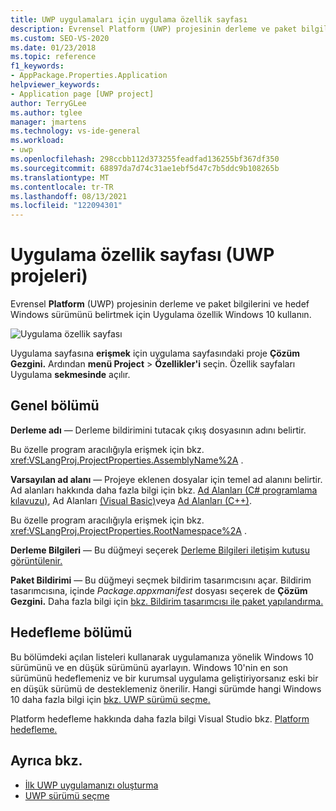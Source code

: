 ```yaml
---
title: UWP uygulamaları için uygulama özellik sayfası
description: Evrensel Platform (UWP) projesinin derleme ve paket bilgilerini ve hedef Windows belirtmek için Uygulama sayfasını kullanmayı Windows 10 öğrenin.
ms.custom: SEO-VS-2020
ms.date: 01/23/2018
ms.topic: reference
f1_keywords:
- AppPackage.Properties.Application
helpviewer_keywords:
- Application page [UWP project]
author: TerryGLee
ms.author: tglee
manager: jmartens
ms.technology: vs-ide-general
ms.workload:
- uwp
ms.openlocfilehash: 298ccbb112d373255feadfad136255bf367df350
ms.sourcegitcommit: 68897da7d74c31ae1ebf5d47c7b5ddc9b108265b
ms.translationtype: MT
ms.contentlocale: tr-TR
ms.lasthandoff: 08/13/2021
ms.locfileid: "122094301"
---
```

# <a name="application-property-page-uwp-projects"></a>Uygulama özellik sayfası (UWP projeleri)

Evrensel **Platform** (UWP) projesinin derleme ve paket bilgilerini ve hedef Windows sürümünü belirtmek için Uygulama özellik Windows 10 kullanın.

![Uygulama özellik sayfası](media/application-page-uwp.png)

Uygulama sayfasına **erişmek** için uygulama sayfasındaki proje **Çözüm Gezgini.** Ardından **menü Project**  >  **Özellikler'i** seçin. Özellik sayfaları Uygulama **sekmesinde** açılır.

## <a name="general-section"></a>Genel bölümü

**Derleme adı** &mdash; Derleme bildirimini tutacak çıkış dosyasının adını belirtir.

Bu özelle program aracılığıyla erişmek için bkz. <xref:VSLangProj.ProjectProperties.AssemblyName%2A> .

**Varsayılan ad alanı** &mdash; Projeye eklenen dosyalar için temel ad alanını belirtir. Ad alanları hakkında daha fazla bilgi için bkz. [Ad Alanları (C# programlama kılavuzu)](/dotnet/csharp/programming-guide/namespaces/), Ad Alanları [(Visual Basic)](/dotnet/visual-basic/programming-guide/program-structure/namespaces)veya [Ad Alanları (C++)](/cpp/cpp/namespaces-cpp).

Bu özelle program aracılığıyla erişmek için bkz. <xref:VSLangProj.ProjectProperties.RootNamespace%2A> .

**Derleme Bilgileri** &mdash; Bu düğmeyi seçerek [Derleme Bilgileri iletişim kutusu görüntülenir.](../../ide/reference/assembly-information-dialog-box.md)

**Paket Bildirimi** &mdash; Bu düğmeyi seçmek bildirim tasarımcısını açar. Bildirim tasarımcısına, içinde _Package.appxmanifest_ dosyası seçerek de **Çözüm Gezgini.** Daha fazla bilgi için [bkz. Bildirim tasarımcısı ile paket yapılandırma.](/windows/msix/package/packaging-uwp-apps#configure-your-project)

## <a name="targeting-section"></a>Hedefleme bölümü

Bu bölümdeki açılan listeleri kullanarak uygulamanıza yönelik Windows 10 sürümünü ve en düşük sürümünü ayarlayın. Windows 10'nin en son sürümünü hedeflemeniz ve bir kurumsal uygulama geliştiriyorsanız eski bir en düşük sürümü de desteklemeniz önerilir. Hangi sürümde hangi Windows 10 daha fazla bilgi için [bkz. UWP sürümü seçme.](/windows/uwp/updates-and-versions/choose-a-uwp-version)

Platform hedefleme hakkında daha fazla bilgi Visual Studio bkz. [Platform hedefleme.](/visualstudio/productinfo/vs2017-compatibility-vs#platform-targeting)

## <a name="see-also"></a>Ayrıca bkz.

- [İlk UWP uygulamanızı oluşturma](/windows/uwp/get-started/your-first-app)
- [UWP sürümü seçme](/windows/uwp/updates-and-versions/choose-a-uwp-version)
